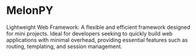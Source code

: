 # MelonPY
Lightweight Web Framework: A flexible and efficient framework designed for mini projects. Ideal for developers seeking to quickly build web applications with minimal overhead, providing essential features such as routing, templating, and session management.
